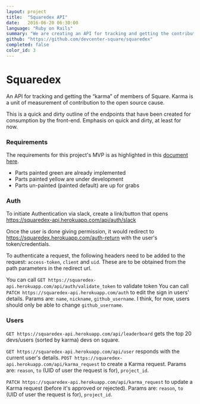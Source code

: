 ```yaml
---
layout: project
title:  "Squaredex API"
date:   2016-06-20 06:30:00
language: "Ruby on Rails"
summary: "We are creating an API for tracking and getting the contributions of members of Square"
github: "https://github.com/devcenter-square/squaredex"
completed: false
color_id: 3
---
```


# Squaredex
An API for tracking and getting the “karma” of members of Square. Karma is a unit of measurement of contribution to the open source cause.

This is a quick and dirty outline of the endpoints that have been created for consumption by the front-end. Emphasis on quick and dirty, at least for now.

### Requirements
The requirements for this project's MVP is as highlighted in this [document here](https://docs.google.com/document/d/10CCzJHSeR7NNtPkyBdDzGWmj7DqmtHb2JKjqZuk56tk/edit). 

 - Parts painted green are already implemented
 - Parts painted yellow are under development
 - Parts un-painted (painted default) are up for grabs

### Auth

To initiate Authentication via slack, create a link/button that opens https://squaredex-api.herokuapp.com/api/auth/slack

Once the user is done giving permission, it would redirect to https://squaredex.herokuapp.com/auth-return with the user's token/credentials.

To authenticate a request, the following headers need to be added to the request: `access-token`, `client` and `uid`. These are to be obtained from the path parameters in the redirect url.

You can call `GET https://squaredex-api.herokuapp.com/api/auth/validate_token` to validate token
You can call `PATCH https://squaredex-api.herokuapp.com/auth` to edit the sign in users' details. Params are: `name`, `nickname`, `github_username`. I think, for now, users should only be able to change `github_username`.

### Users

`GET https://squaredex-api.herokuapp.com/api/leaderboard` gets the top 20 devs/users (sorted by karma) devs on square.

`GET https://squaredex-api.herokuapp.com/api/user` responds with the current user's details.
`POST https://squaredex-api.herokuapp.com/api/karma_request` to create a Karma request. Params are: `reason`, `to` (UID of user the request is for), `project_id`. 

`PATCH https://squaredex-api.herokuapp.com/api/karma_request` to update a Karma request (before it's approved or rejected). Params are: `reason`, `to` (UID of user the request is for), `project_id`. 
